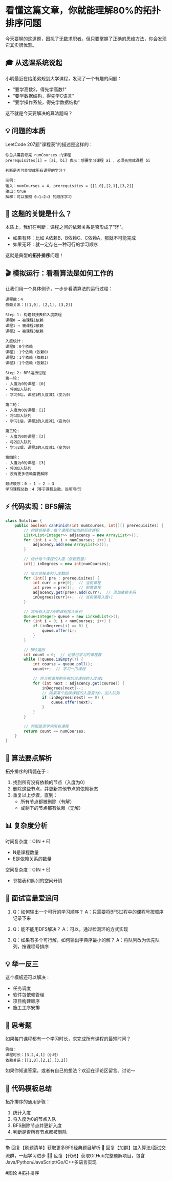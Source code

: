# 看懂这篇文章，你就能理解80%的拓扑排序问题

今天要聊的这道题，困扰了无数求职者。但只要掌握了正确的思维方法，你会发现它其实很优雅。

## 🎓 从选课系统说起

小明最近在给弟弟规划大学课程，发现了一个有趣的问题：
- "要学高数2，得先学高数1"
- "要学数据结构，得先学C语言"
- "要学操作系统，得先学数据结构"

这不就是今天要解决的算法题吗？

## 💡 问题的本质

LeetCode 207题"课程表"的描述是这样的：
```
你总共需要修完 numCourses 门课程
prerequisites[i] = [ai, bi] 表示：想要学习课程 ai ，必须先完成课程 bi

判断是否可能完成所有课程的学习？

示例：
输入：numCourses = 4, prerequisites = [[1,0],[2,1],[3,2]]
输出：true
解释：可以按照 0→1→2→3 的顺序学习
```

## 🤔 这题的关键是什么？

本质上，我们在判断：课程之间的依赖关系是否形成了"环"。
- 如果有环：比如 A依赖B、B依赖C、C依赖A，那就不可能完成
- 如果无环：就一定存在一种可行的学习顺序

这就是典型的**拓扑排序**问题！

## 🎬 模拟运行：看看算法是如何工作的

让我们用一个具体例子，一步步看清算法的运行过程：

```
课程数：4
依赖关系：[[1,0], [2,1], [3,2]]

Step 1: 构建邻接表和入度数组
课程0 → 被课程1依赖
课程1 → 被课程2依赖
课程2 → 被课程3依赖

入度统计：
课程0：0个依赖
课程1：1个依赖（依赖0）
课程2：1个依赖（依赖1）
课程3：1个依赖（依赖2）

Step 2: BFS遍历过程
第一轮：
- 入度为0的课程：[0]
- 将0加入队列
- 学习0后，课程1的入度减1（变为0）

第二轮：
- 入度为0的课程：[1]
- 将1加入队列
- 学习1后，课程2的入度减1（变为0）

第三轮：
- 入度为0的课程：[2]
- 将2加入队列
- 学习2后，课程3的入度减1（变为0）

第四轮：
- 入度为0的课程：[3]
- 将3加入队列
- 没有更多依赖需要解除

最终顺序：0 → 1 → 2 → 3
学习课程总数：4（等于课程总数，说明可行）
```

## ⚡ 代码实现：BFS解法

```java
class Solution {
    public boolean canFinish(int numCourses, int[][] prerequisites) {
        // 构建邻接表：每个课程所指向的后续课程
        List<List<Integer>> adjacency = new ArrayList<>();
        for (int i = 0; i < numCourses; i++) {
            adjacency.add(new ArrayList<>());
        }
        
        // 统计每个课程的入度（依赖数量）
        int[] inDegrees = new int[numCourses];
        
        // 填充邻接表和入度数组
        for (int[] pre : prerequisites) {
            int curr = pre[0];  // 当前课程
            int prev = pre[1];  // 前置课程
            adjacency.get(prev).add(curr);  // 添加依赖关系
            inDegrees[curr]++;  // 当前课程入度+1
        }
        
        // 将所有入度为0的课程加入队列
        Queue<Integer> queue = new LinkedList<>();
        for (int i = 0; i < numCourses; i++) {
            if (inDegrees[i] == 0) {
                queue.offer(i);
            }
        }
        
        // BFS遍历
        int count = 0;  // 记录已学习的课程数
        while (!queue.isEmpty()) {
            int course = queue.poll();
            count++;  // 学习一门课程
            
            // 将当前课程的所有后续课程的入度减1
            for (int next : adjacency.get(course)) {
                inDegrees[next]--;
                // 如果某个后续课程的入度变为0，加入队列
                if (inDegrees[next] == 0) {
                    queue.offer(next);
                }
            }
        }
        
        // 判断是否学完所有课程
        return count == numCourses;
    }
}
```

## 🎯 算法要点解析

拓扑排序的精髓在于：
1. 找到所有没有依赖的节点（入度为0）
2. 删除这些节点，并更新其他节点的依赖状态
3. 重复以上步骤，直到：
   - 所有节点都被删除（有解）
   - 或剩下的节点都有依赖（无解）

## 📊 复杂度分析

时间复杂度：O(N + E)
- N是课程数量
- E是依赖关系的数量

空间复杂度：O(N + E)
- 邻接表和队列的空间开销

## 🎯 面试官最爱追问

1. Q：如何输出一个可行的学习顺序？
   A：只需要将BFS过程中的课程号按顺序记录下来

2. Q：能不能用DFS解决？
   A：可以，通过检测环的方式实现

3. Q：如果有多个可行解，如何输出字典序最小的解？
   A：将队列改为优先队列，按课程号排序

## 💡 举一反三

这个模板还可以解决：
- 任务调度
- 软件包依赖管理
- 项目构建顺序
- 施工工序安排

## 🎁 思考题

如果每门课程都有一个学习时长，求完成所有课程的最短时间？
```
例如：
课程时长：[3,2,4,1]（小时）
依赖关系：[[1,0],[2,1],[3,2]]
```

如果你知道答案，或者有自己的想法？欢迎在评论区留言、讨论～

## 📝 代码模板总结

拓扑排序的通用步骤：
1. 统计入度
2. 将入度为0的节点入队
3. BFS删除节点并更新入度
4. 判断是否所有节点都被删除

---


📚 回复【刷题清单】获取更多BFS经典题目解析 
👥 回复【加群】加入算法/面试交流群，一起学习进步
🧑‍💻 回复【代码】获取GitHub完整题解项目，包含Java/Python/JavaScript/Go/C++多语言实现

  #图论 #拓扑排序